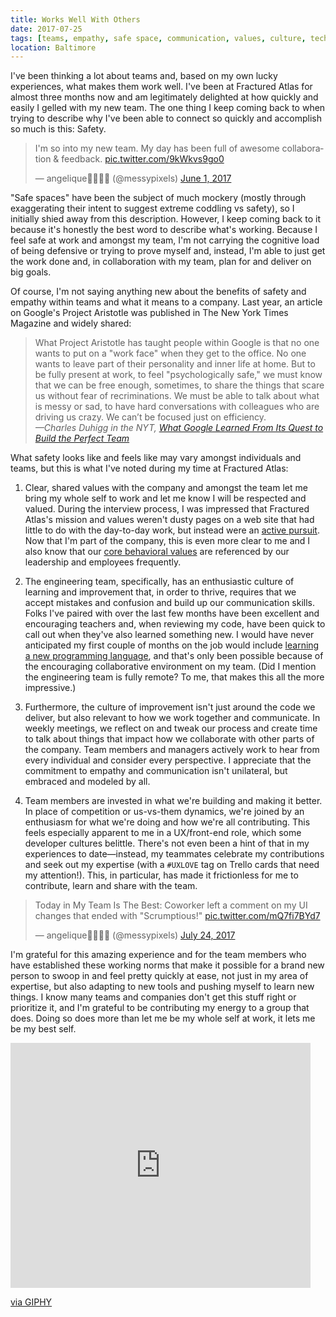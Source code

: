 ```yaml
---
title: Works Well With Others
date: 2017-07-25
tags: [teams, empathy, safe space, communication, values, culture, tech culture, elm]
location: Baltimore
---
```


I've been thinking a lot about teams and, based on my own lucky experiences, what makes them work well. I've been at Fractured Atlas for almost three months now and am legitimately delighted at how quickly and easily I gelled with my new team. The one thing I keep coming back to when trying to describe why I've been able to connect so quickly and accomplish so much is this: Safety.

<div class="embed-container">
<blockquote class="twitter-tweet" data-lang="en"><p lang="en" dir="ltr">I&#39;m so into my new team. My day has been full of awesome collaboration &amp; feedback. <a href="https://t.co/9kWkvs9go0">pic.twitter.com/9kWkvs9go0</a></p>&mdash; angelique🦈🏳️‍🌈🌮 (@messypixels) <a href="https://twitter.com/messypixels/status/870362399412555777">June 1, 2017</a></blockquote>
</div>

"Safe spaces" have been the subject of much mockery (mostly through exaggerating their intent to suggest extreme coddling vs safety), so I initially shied away from this description. However, I keep coming back to it because it's honestly the best word to describe what's working. Because I feel safe at work and amongst my team, I'm not carrying the cognitive load of being defensive or trying to prove myself and, instead, I'm able to just get the work done and, in collaboration with my team, plan for and deliver on big goals.

Of course, I'm not saying anything new about the benefits of safety and empathy within teams and what it means to a company. Last year, an article on Google's Project Aristotle was published in The New York Times Magazine and widely shared:

<blockquote>What Project Aristotle has taught people within Google is that no one wants to put on a "work face" when they get to the office. No one wants to leave part of their personality and inner life at home. But to be fully present at work, to feel "psychologically safe," we must know that we can be free enough, sometimes, to share the things that scare us without fear of recriminations. We must be able to talk about what is messy or sad, to have hard conversations with colleagues who are driving us crazy. We can’t be focused just on efficiency.<br />
<cite>&mdash;Charles Duhigg in the NYT, <a href="https://www.nytimes.com/2016/02/28/magazine/what-google-learned-from-its-quest-to-build-the-perfect-team.html
">What Google Learned From Its Quest to Build the Perfect Team</a></cite>
</blockquote>

What safety looks like and feels like may vary amongst individuals and teams, but this is what I've noted during my time at Fractured Atlas:

1. Clear, shared values with the company and amongst the team let me bring my whole self to work and let me know I will be respected and valued. During the interview process, I was impressed that Fractured Atlas's mission and values weren't dusty pages on a web site that had little to do with the day-to-day work, but instead were an [active pursuit](https://blog.fracturedatlas.org/our-next-step-in-anti-racism-and-anti-oppression-5e6d5589cbf0). Now that I'm part of the company, this is even more clear to me and I also know that our [core behavioral values](http://howwework.fracturedatlas.org/home/2016/9/2/core-behavioral-values) are referenced by our leadership and employees frequently.

2. The engineering team, specifically, has an enthusiastic culture of learning and improvement that, in order to thrive, requires that we accept mistakes and confusion and build up our communication skills. Folks I've paired with over the last few months have been excellent and encouraging teachers and, when reviewing my code, have been quick to call out when they've also learned something new. I would have never anticipated my first couple of months on the job would include [learning a new programming language](https://github.com/angeliquejw/LearningElm), and that's only been possible because of the encouraging collaborative environment on my team. (Did I mention the engineering team is fully remote? To me, that makes this all the more impressive.)

3. Furthermore, the culture of improvement isn't just around the code we deliver, but also relevant to how we work together and communicate. In weekly meetings, we reflect on and tweak our process and create time to talk about things that impact how we collaborate with other parts of the company. Team members and managers actively work to hear from every individual and consider every perspective. I appreciate that the commitment to empathy and communication isn't unilateral, but embraced and modeled by all.

4. Team members are invested in what we're building and making it better. In place of competition or us-vs-them dynamics, we're joined by an enthusiasm for what we're doing and how we're all contributing. This feels especially apparent to me in a UX/front-end role, which some developer cultures belittle. There's not even been a hint of that in my experiences to date&mdash;instead, my teammates celebrate my contributions and seek out my expertise (with a `#UXLOVE` tag on Trello cards that need my attention!). This, in particular, has made it frictionless for me to contribute, learn and share with the team.

<div class="embed-container">
<blockquote class="twitter-tweet" data-lang="en"><p lang="en" dir="ltr">Today in My Team Is The Best:  Coworker left a comment on my UI changes that ended with &quot;Scrumptious!&quot; <a href="https://t.co/mQ7fi7BYd7">pic.twitter.com/mQ7fi7BYd7</a></p>&mdash; angelique🦈🏳️‍🌈🌮 (@messypixels) <a href="https://twitter.com/messypixels/status/889577201150152705">July 24, 2017</a></blockquote>
</div>

I'm grateful for this amazing experience and for the team members who have established these working norms that make it possible for a brand new person to swoop in and feel pretty quickly at ease, not just in my area of expertise, but also adapting to new tools and pushing myself to learn new things. I know many teams and companies don't get this stuff right or prioritize it, and I'm grateful to be contributing my energy to a group that does. Doing so does more than let me be my whole self at work, it lets me be my best self.

<div class="embed-container giphy">
<iframe src="https://giphy.com/embed/e1BxgoFxAOmbK" width="480" height="392" frameBorder="0" class="giphy-embed" allowFullScreen></iframe><p><a href="https://giphy.com/gifs/woman-weekend-wonder-e1BxgoFxAOmbK">via GIPHY</a></p>
</div>

<script async src="//platform.twitter.com/widgets.js" charset="utf-8"></script>
